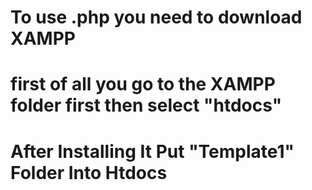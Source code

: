 # To use .php you need to download XAMPP
# first of all you go to the XAMPP folder first then select "htdocs"
# After Installing It Put "Template1" Folder Into Htdocs
